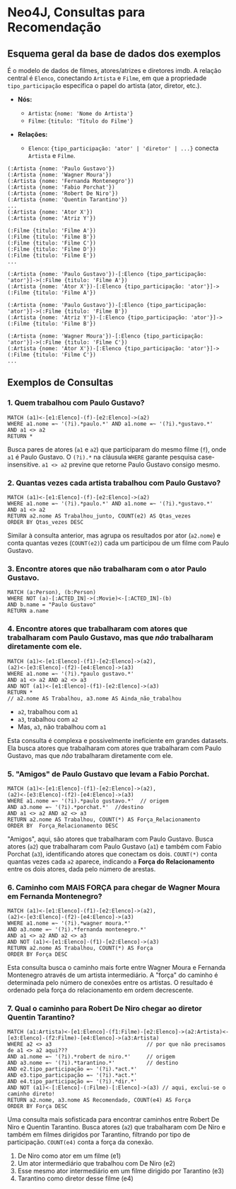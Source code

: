 # Neo4J, Consultas para Recomendação

## Esquema geral da base de dados dos exemplos

É o modelo de dados de filmes, atores/atrizes e diretores imdb.  A relação central é `Elenco`, conectando `Artista` e `Filme`, em que a propriedade `tipo_participação`  especifica o papel do artista (ator, diretor, etc.).

* **Nós:**
    * `Artista`:  `{nome: 'Nome do Artista'}`
    * `Filme`: `{titulo: 'Título do Filme'}`

* **Relações:**
    * `Elenco`: `{tipo_participação: 'ator' | 'diretor' | ...}`  conecta `Artista` e `Filme`.

```
(:Artista {nome: 'Paulo Gustavo'})
(:Artista {nome: 'Wagner Moura'})
(:Artista {nome: 'Fernanda Montenegro'})
(:Artista {nome: 'Fabio Porchat'})
(:Artista {nome: 'Robert De Niro'})
(:Artista {nome: 'Quentin Tarantino'})
...
(:Artista {nome: 'Ator X'})
(:Artista {nome: 'Atriz Y'})

(:Filme {titulo: 'Filme A'})
(:Filme {titulo: 'Filme B'})
(:Filme {titulo: 'Filme C'})
(:Filme {titulo: 'Filme D'})
(:Filme {titulo: 'Filme E'})
...

(:Artista {nome: 'Paulo Gustavo'})-[:Elenco {tipo_participação: 'ator'}]->(:Filme {titulo: 'Filme A'})
(:Artista {nome: 'Ator X'})-[:Elenco {tipo_participação: 'ator'}]->(:Filme {titulo: 'Filme A'})

(:Artista {nome: 'Paulo Gustavo'})-[:Elenco {tipo_participação: 'ator'}]->(:Filme {titulo: 'Filme B'})
(:Artista {nome: 'Atriz Y'})-[:Elenco {tipo_participação: 'ator'}]->(:Filme {titulo: 'Filme B'})

(:Artista {nome: 'Wagner Moura'})-[:Elenco {tipo_participação: 'ator'}]->(:Filme {titulo: 'Filme C'})
(:Artista {nome: 'Ator X'})-[:Elenco {tipo_participação: 'ator'}]->(:Filme {titulo: 'Filme C'})
...

```

## Exemplos de Consultas

### **1. Quem trabalhou com Paulo Gustavo?**

```cypher
MATCH (a1)<-[e1:Elenco]-(f)-[e2:Elenco]->(a2)
WHERE a1.nome =~ '(?i).*paulo.*' AND a1.nome =~ '(?i).*gustavo.*'
AND a1 <> a2
RETURN *
```
Busca pares de atores (`a1` e `a2`) que participaram do mesmo filme (`f`), onde `a1` é Paulo Gustavo.  O `(?i).*` na cláusula `WHERE` garante pesquisa case-insensitive. `a1 <> a2` previne que retorne Paulo Gustavo consigo mesmo.

### **2. Quantas vezes cada artista trabalhou com Paulo Gustavo?**

```cypher
MATCH (a1)<-[e1:Elenco]-(f)-[e2:Elenco]->(a2)
WHERE a1.nome =~ '(?i).*paulo.*' AND a1.nome =~ '(?i).*gustavo.*'
AND a1 <> a2
RETURN a2.nome AS Trabalhou_junto, COUNT(e2) AS Qtas_vezes
ORDER BY Qtas_vezes DESC
```

Similar à consulta anterior, mas agrupa os resultados por ator (`a2.nome`) e conta quantas vezes (`COUNT(e2)`) cada um participou de um filme com Paulo Gustavo.


### **3. Encontre atores que não trabalharam com o ator Paulo Gustavo.** 

```cypher
MATCH (a:Person), (b:Person)
WHERE NOT (a)-[:ACTED_IN]->(:Movie)<-[:ACTED_IN]-(b)
AND b.name = "Paulo Gustavo"
RETURN a.name
```

### **4. Encontre atores que trabalharam com atores que trabalharam com Paulo Gustavo, mas que *não* trabalharam diretamente com ele.**

```cypher
MATCH (a1)<-[e1:Elenco]-(f1)-[e2:Elenco]->(a2),
(a2)<-[e3:Elenco]-(f2)-[e4:Elenco]->(a3)
WHERE a1.nome =~ '(?i).*paulo gustavo.*' 
AND a1 <> a2 AND a2 <> a3
AND NOT (a1)<-[e1:Elenco]-(f1)-[e2:Elenco]->(a3)
RETURN *
// a2.nome AS Trabalhou, a3.nome AS Ainda_não_trabalhou
```

* `a2`, trabalhou com `a1`
* `a3`, trabalhou com `a2`
* Mas, `a3`, não trabalhou com `a1`

Esta consulta é complexa e possivelmente ineficiente em grandes datasets. Ela busca atores que trabalharam com atores que trabalharam com Paulo Gustavo, mas que *não* trabalharam diretamente com ele. 

### **5. "Amigos" de Paulo Gustavo que levam a Fabio Porchat.**

```cypher
MATCH (a1)<-[e1:Elenco]-(f1)-[e2:Elenco]->(a2),
(a2)<-[e3:Elenco]-(f2)-[e4:Elenco]->(a3)
WHERE a1.nome =~ '(?i).*paulo gustavo.*'  // origem
AND a3.nome =~ '(?i).*porchat.*'  //destino
AND a1 <> a2 AND a2 <> a3
RETURN a2.nome AS Trabalhou, COUNT(*) AS Força_Relacionamento
ORDER BY  Força_Relacionamento DESC
```

"Amigos", aqui, são atores que trabalharam com Paulo Gustavo. Busca atores (`a2`) que trabalharam com Paulo Gustavo (`a1`) e também com Fabio Porchat (`a3`), identificando atores que conectam os dois. `COUNT(*)` conta quantas vezes cada `a2` aparece, indicando a **Força do Relacionamento** entre os dois atores, dada pelo número de arestas.

### **6. Caminho com MAIS FORÇA para chegar de Wagner Moura em Fernanda Montenegro?**

```cypher
MATCH (a1)<-[e1:Elenco]-(f1)-[e2:Elenco]->(a2),
(a2)<-[e3:Elenco]-(f2)-[e4:Elenco]->(a3)
WHERE a1.nome =~ '(?i).*wagner moura.*' 
AND a3.nome =~ '(?i).*fernanda montenegro.*'
AND a1 <> a2 AND a2 <> a3
AND NOT (a1)<-[e1:Elenco]-(f1)-[e2:Elenco]->(a3)
RETURN a2.nome AS Trabalhou, COUNT(*) AS Força
ORDER BY Força DESC
```

Esta consulta busca o caminho mais forte entre Wagner Moura e Fernanda Montenegro através de um artista intermediário. A "força" do caminho é determinada pelo número de conexões entre os artistas. O resultado é ordenado pela força do relacionamento em ordem decrescente.

### **7. Qual o caminho para Robert De Niro chegar ao diretor Quentin Tarantino?**

```cypher
MATCH (a1:Artista)<-[e1:Elenco]-(f1:Filme)-[e2:Elenco]->(a2:Artista)<-[e3:Elenco]-(f2:Filme)-[e4:Elenco]->(a3:Artista)
WHERE a2 <> a3                              // por que não precisamos de a1 <> a2 aqui???
AND a1.nome =~ '(?i).*robert de niro.*'     // origem  
AND a3.nome =~ '(?i).*tarantino.*'          // destino
AND e2.tipo_participação =~ '(?i).*act.*'
AND e3.tipo_participação =~ '(?i).*act.*'
AND e4.tipo_participação =~ '(?i).*dir.*'
AND NOT (a1)<-[:Elenco]-(:Filme)-[:Elenco]->(a3) // aqui, exclui-se o caminho direto!
RETURN a2.nome, a3.nome AS Recomendado, COUNT(e4) AS Força
ORDER BY Força DESC
```

Uma consulta mais sofisticada para encontrar caminhos entre Robert De Niro e Quentin Tarantino.  Busca atores (`a2`) que trabalharam com De Niro e também em filmes dirigidos por Tarantino, filtrando por tipo de participação. `COUNT(e4)` conta a força da conexão.

1. De Niro como ator em um filme (e1)
2. Um ator intermediário que trabalhou com De Niro (e2)
3. Esse mesmo ator intermediário em um filme dirigido por Tarantino (e3)
4. Tarantino como diretor desse filme (e4)




